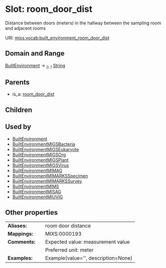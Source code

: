 
# Slot: room_door_dist


Distance between doors (meters) in the hallway between the sampling room and adjacent rooms

URI: [mixs.vocab:built_environment_room_door_dist](https://w3id.org/mixs/vocab/built_environment_room_door_dist)


## Domain and Range

[BuiltEnvironment](BuiltEnvironment.md) &#8594;  <sub>0..1</sub> [String](types/String.md)

## Parents

 *  is_a: [room_door_dist](room_door_dist.md)

## Children


## Used by

 * [BuiltEnvironment](BuiltEnvironment.md)
 * [BuiltEnvironmentMIGSBacteria](BuiltEnvironmentMIGSBacteria.md)
 * [BuiltEnvironmentMIGSEukaryote](BuiltEnvironmentMIGSEukaryote.md)
 * [BuiltEnvironmentMIGSOrg](BuiltEnvironmentMIGSOrg.md)
 * [BuiltEnvironmentMIGSPlant](BuiltEnvironmentMIGSPlant.md)
 * [BuiltEnvironmentMIGSVirus](BuiltEnvironmentMIGSVirus.md)
 * [BuiltEnvironmentMIMAG](BuiltEnvironmentMIMAG.md)
 * [BuiltEnvironmentMIMARKSSpecimen](BuiltEnvironmentMIMARKSSpecimen.md)
 * [BuiltEnvironmentMIMARKSSurvey](BuiltEnvironmentMIMARKSSurvey.md)
 * [BuiltEnvironmentMIMS](BuiltEnvironmentMIMS.md)
 * [BuiltEnvironmentMISAG](BuiltEnvironmentMISAG.md)
 * [BuiltEnvironmentMIUVIG](BuiltEnvironmentMIUVIG.md)

## Other properties

|  |  |  |
| --- | --- | --- |
| **Aliases:** | | room door distance |
| **Mappings:** | | MIXS:0000193 |
| **Comments:** | | Expected value: measurement value |
|  | | Preferred unit: meter |
| **Examples:** | | Example(value='', description=None) |

